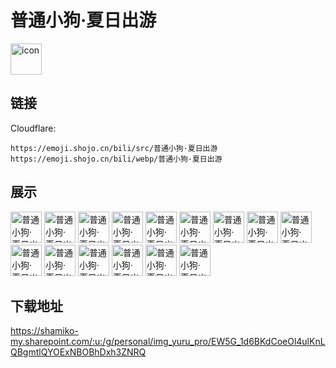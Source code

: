 # 普通小狗·夏日出游
<img src="https://emoji.shojo.cn/bili/src/普通小狗·夏日出游/icon.png" width="50" height="50" alt="icon">

## 链接
Cloudflare:
```
https://emoji.shojo.cn/bili/src/普通小狗·夏日出游
https://emoji.shojo.cn/bili/webp/普通小狗·夏日出游
```
## 展示
<img src="https://emoji.shojo.cn/bili/src/普通小狗·夏日出游/普通小狗·夏日出游-摸头.png" width="50" height="50" alt="普通小狗·夏日出游-摸头">
<img src="https://emoji.shojo.cn/bili/src/普通小狗·夏日出游/普通小狗·夏日出游-委屈.png" width="50" height="50" alt="普通小狗·夏日出游-委屈">
<img src="https://emoji.shojo.cn/bili/src/普通小狗·夏日出游/普通小狗·夏日出游-干杯.png" width="50" height="50" alt="普通小狗·夏日出游-干杯">
<img src="https://emoji.shojo.cn/bili/src/普通小狗·夏日出游/普通小狗·夏日出游-哇塞.png" width="50" height="50" alt="普通小狗·夏日出游-哇塞">
<img src="https://emoji.shojo.cn/bili/src/普通小狗·夏日出游/普通小狗·夏日出游-星期四.png" width="50" height="50" alt="普通小狗·夏日出游-星期四">
<img src="https://emoji.shojo.cn/bili/src/普通小狗·夏日出游/普通小狗·夏日出游-略略略.png" width="50" height="50" alt="普通小狗·夏日出游-略略略">
<img src="https://emoji.shojo.cn/bili/src/普通小狗·夏日出游/普通小狗·夏日出游-对对对.png" width="50" height="50" alt="普通小狗·夏日出游-对对对">
<img src="https://emoji.shojo.cn/bili/src/普通小狗·夏日出游/普通小狗·夏日出游-老板大气.png" width="50" height="50" alt="普通小狗·夏日出游-老板大气">
<img src="https://emoji.shojo.cn/bili/src/普通小狗·夏日出游/普通小狗·夏日出游-啵啵啵.png" width="50" height="50" alt="普通小狗·夏日出游-啵啵啵">
<img src="https://emoji.shojo.cn/bili/src/普通小狗·夏日出游/普通小狗·夏日出游-达成一致.png" width="50" height="50" alt="普通小狗·夏日出游-达成一致">
<img src="https://emoji.shojo.cn/bili/src/普通小狗·夏日出游/普通小狗·夏日出游-爱你.png" width="50" height="50" alt="普通小狗·夏日出游-爱你">
<img src="https://emoji.shojo.cn/bili/src/普通小狗·夏日出游/普通小狗·夏日出游-选我.png" width="50" height="50" alt="普通小狗·夏日出游-选我">
<img src="https://emoji.shojo.cn/bili/src/普通小狗·夏日出游/普通小狗·夏日出游-送花.png" width="50" height="50" alt="普通小狗·夏日出游-送花">
<img src="https://emoji.shojo.cn/bili/src/普通小狗·夏日出游/普通小狗·夏日出游-诶.png" width="50" height="50" alt="普通小狗·夏日出游-诶">
<img src="https://emoji.shojo.cn/bili/src/普通小狗·夏日出游/普通小狗·夏日出游-棒.png" width="50" height="50" alt="普通小狗·夏日出游-棒">

## 下载地址

https://shamiko-my.sharepoint.com/:u:/g/personal/img_yuru_pro/EW5G_1d6BKdCoeOl4ulKnLQBgmtlQYOExNBOBhDxh3ZNRQ